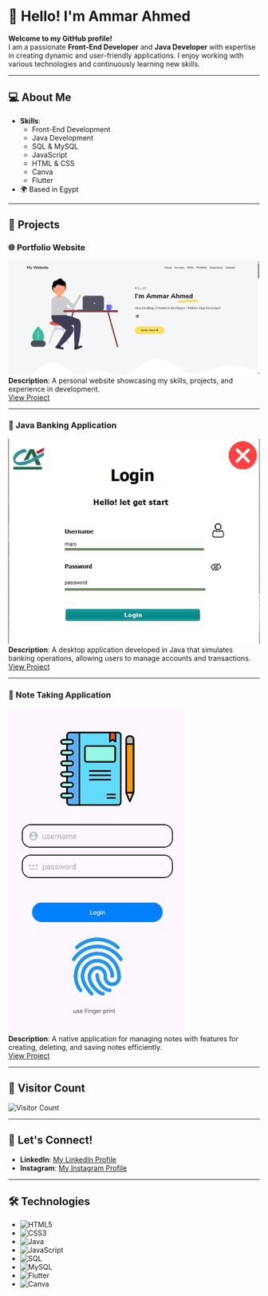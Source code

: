 # 👋 Hello! I'm Ammar Ahmed

**Welcome to my GitHub profile!**  
I am a passionate **Front-End Developer** and **Java Developer** with expertise in creating dynamic and user-friendly applications. I enjoy working with various technologies and continuously learning new skills.

---

## 💻 About Me
- **Skills**: 
  - Front-End Development
  - Java Development
  - SQL & MySQL
  - JavaScript
  - HTML & CSS
  - Canva
  - Flutter
- 🌍 Based in Egypt

---

## 🚀 Projects
### 🌐 Portfolio Website
![Portfolio Website](https://github.com/maro-eltma333/maro-eltma333/blob/main/Portfolio%20Website.png)  
**Description**: A personal website showcasing my skills, projects, and experience in development.  
[View Project](#)  

---

### 🏦 Java Banking Application
![Java Banking Application](https://github.com/maro-eltma333/maro-eltma333/blob/main/Java%20Banking%20Application.png)  
**Description**: A desktop application developed in Java that simulates banking operations, allowing users to manage accounts and transactions.  
[View Project](#)  

---

### 📝 Note Taking Application
![Note Taking Application](https://github.com/maro-eltma333/maro-eltma333/blob/main/Note%20Taking%20Application.png)  
**Description**: A native application for managing notes with features for creating, deleting, and saving notes efficiently.  
[View Project](#)  

---

## 👀 Visitor Count
![Visitor Count](https://badges.pufler.dev/visits/maro-eltma333/maro-eltma333)

---

## 🤝 Let's Connect!
- **LinkedIn**: [My LinkedIn Profile](https://www.linkedin.com/in/ammarahagagy)
- **Instagram**: [My Instagram Profile](https://www.instagram.com/maro_eltma33/)

---

## 🛠️ Technologies
- ![HTML5](https://img.shields.io/badge/HTML5-E34F26?style=flat&logo=html5&logoColor=white)
- ![CSS3](https://img.shields.io/badge/CSS3-1572B6?style=flat&logo=css3&logoColor=white)
- ![Java](https://img.shields.io/badge/Java-007396?style=flat&logo=oracle&logoColor=white)  <!-- Updated Java Logo -->
- ![JavaScript](https://img.shields.io/badge/JavaScript-F7DF1E?style=flat&logo=javascript&logoColor=black)
- ![SQL](https://img.shields.io/badge/SQL-4479A1?style=flat&logo=mysql&logoColor=white)
- ![MySQL](https://img.shields.io/badge/MySQL-005C9A?style=flat&logo=mysql&logoColor=white)
- ![Flutter](https://img.shields.io/badge/Flutter-02569B?style=flat&logo=flutter&logoColor=white)
- ![Canva](https://img.shields.io/badge/Canva-00C4CC?style=flat&logo=canva&logoColor=white)
